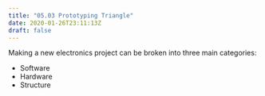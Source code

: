 ```yaml
---
title: "05.03 Prototyping Triangle"
date: 2020-01-26T23:11:13Z
draft: false
---
```


Making a new electronics project can be broken into three main categories:

- Software
- Hardware
- Structure
